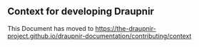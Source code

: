 <!--
SPDX-FileCopyrightText: 2024 Gnuxie <Gnuxie@protonmail.com>

SPDX-License-Identifier: CC0-1.0
-->

## Context for developing Draupnir

This Document has moved to
https://the-draupnir-project.github.io/draupnir-documentation/contributing/context
